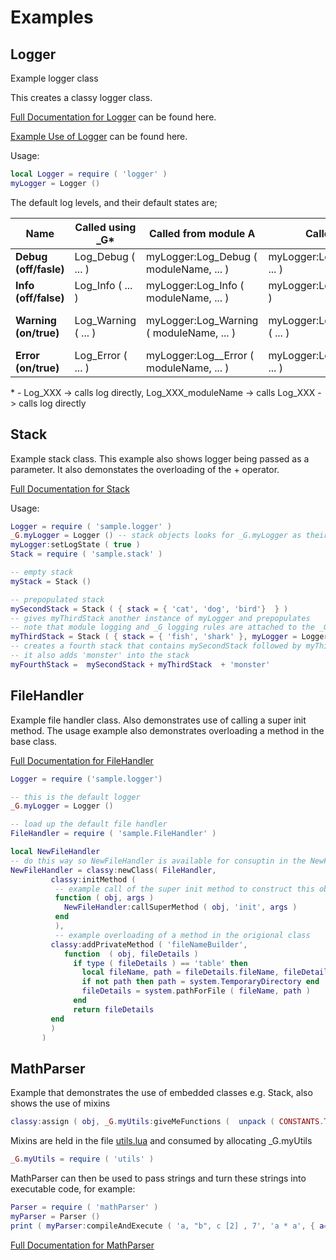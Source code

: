 # Examples

## Logger
Example logger class

This creates a classy logger class. 

[Full Documentation for Logger](http://htmlpreview.github.com/?https://github.com/davporte/classy/blob/master/sample/doc/logger.html) can be found here.

[Example Use of Logger](https://github.com/davporte/classy/blob/master/sample/loggeruseexamples.lua) can be found here.

Usage:

``` Lua
local Logger = require ( 'logger' )
myLogger = Logger ()
```

The default log levels, and their default states are; 

| Name | Called using _G* | Called from module A | Called from Module B | Called Directly |
|------------------|--------------|---------|------------|----------|
|**Debug (off/fasle)** | Log_Debug ( ... ) | myLogger:Log_Debug ( moduleName, ... ) | myLogger:Log_Debug_moduleName ( ... ) | myLogger:log ( 'Debug', ... ) |
|**Info (off/false)**| Log_Info ( ... ) | myLogger:Log_Info ( moduleName, ... ) | myLogger:Log_Info_moduleName ( ... ) | myLogger:log ( 'Info', ... ) |
|**Warning (on/true)** | Log_Warning ( ... ) | myLogger:Log_Warning ( moduleName, ... ) | myLogger:Log_Warning_moduleName ( ... ) | myLogger:log ( 'Warning', ... ) |
|**Error (on/true)**| Log_Error ( ... ) | myLogger:Log__Error ( moduleName, ... ) | myLogger:Log_Error_moduleName ( ... ) | myLogger:log ( 'Error', ... ) |

\* \- Log_XXX -> calls log directly, Log_XXX_moduleName -> calls Log_XXX -> calls log directly

## Stack
Example stack class. This example also shows logger being passed as a parameter. It also demonstates the overloading of the + operator.

[Full Documentation for Stack](http://htmlpreview.github.com/?https://github.com/davporte/classy/blob/master/sample/doc/stack.html)

Usage:

``` Lua
Logger = require ( 'sample.logger' )
_G.myLogger = Logger () -- stack objects looks for _G.myLogger as their default logger
myLogger:setLogState ( true )
Stack = require ( 'sample.stack' )

-- empty stack
myStack = Stack ()

-- prepopulated stack
mySecondStack = Stack ( { stack = { 'cat', 'dog', 'bird'}  } )
-- gives myThirdStack another instance of myLogger and prepopulates
-- note that module logging and _G logging rules are attached to the _G.myLogger, the first logger created
myThirdStack = Stack ( { stack = { 'fish', 'shark' }, myLogger = Logger () } ) 
-- creates a fourth stack that contains mySecondStack followed by myThirdStack - Also drains mySecondStack, myThirdStack
-- it also adds 'monster' into the stack
myFourthStack =  mySecondStack + myThirdStack  + 'monster'
```
## FileHandler
Example file handler class. Also demonstrates use of calling a super init method. The usage example also demonstrates overloading a method in the base class.

[Full Documentation for FileHandler](http://htmlpreview.github.com/?https://github.com/davporte/classy/blob/master/sample/doc/fileHandler.html)

``` Lua
Logger = require ('sample.logger')

-- this is the default logger
_G.myLogger = Logger ()

-- load up the default file handler
FileHandler = require ( 'sample.FileHandler' )

local NewFileHandler
-- do this way so NewFileHandler is available for consuptin in the NewFileHandler class
NewFileHandler = classy:newClass( FileHandler,
         classy:initMethod (
          -- example call of the super init method to construct this object
          function ( obj, args )
            NewFileHandler:callSuperMethod ( obj, 'init', args )
          end       
          ),       
          -- example overloading of a method in the origional class
         classy:addPrivateMethod ( 'fileNameBuilder',
            function  ( obj, fileDetails )
              if type ( fileDetails ) == 'table' then
                local fileName, path = fileDetails.fileName, fileDetails.path
                if not path then path = system.TemporaryDirectory end
                fileDetails = system.pathForFile ( fileName, path )
              end
              return fileDetails
         end
         )
       )
```

## MathParser
Example that demonstrates the use of embedded classes e.g. Stack, also shows the use of mixins

```LUA
classy:assign ( obj, _G.myUtils:giveMeFunctions (  unpack ( CONSTANTS.TOASSIGNTOOBJECT ) ) )
```

Mixins are held in the file [utils.lua](http://htmlpreview.github.com/?https://github.com/davporte/classy/blob/master/sample/doc/utils.html) and consumed by allocating _G.myUtils 

```LUA
_G.myUtils = require ( 'utils' )
```

MathParser can then be used to pass strings and turn these strings into executable code, for example:

```LUA
Parser = require ( 'mathParser' )
myParser = Parser ()
print ( myParser:compileAndExecute ( 'a, "b", c [2] , 7', 'a * a', { a= 6, b= 2, c = {2,4,6} }  ) )
```

[Full Documentation for MathParser](http://htmlpreview.github.com/?https://github.com/davporte/classy/blob/master/sample/doc/mathParser.html)
